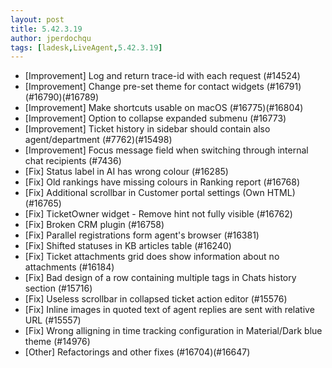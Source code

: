 ```yaml
---
layout: post
title: 5.42.3.19
author: jperdochqu
tags: [ladesk,LiveAgent,5.42.3.19]
---
```

- [Improvement] Log and return trace-id with each request (#14524)
- [Improvement] Change pre-set theme for contact widgets (#16791)(#16790)(#16789)
- [Improvement] Make shortcuts usable on macOS (#16775)(#16804)
- [Improvement] Option to collapse expanded submenu (#16773)
- [Improvement] Ticket history in sidebar should contain also agent/department (#7762)(#15498)
- [Improvement] Focus message field when switching through internal chat recipients (#7436)
- [Fix] Status label in AI has wrong colour (#16285)
- [Fix] Old rankings have missing colours in Ranking report (#16768)
- [Fix] Additional scrollbar in Customer portal settings (Own HTML) (#16765)
- [Fix] TicketOwner widget - Remove hint not fully visible (#16762)
- [Fix] Broken CRM plugin (#16758)
- [Fix] Parallel registrations form agent's browser (#16381)
- [Fix] Shifted statuses in KB articles table (#16240)
- [Fix] Ticket attachments grid does show information about no attachments (#16184)
- [Fix] Bad design of a row containing multiple tags in Chats history section (#15716)
- [Fix] Useless scrollbar in collapsed ticket action editor (#15576)
- [Fix] Inline images in quoted text of agent replies are sent with relative URL (#15557)
- [Fix] Wrong alligning in time tracking configuration in Material/Dark blue theme (#14976)
- [Other] Refactorings and other fixes (#16704)(#16647)
